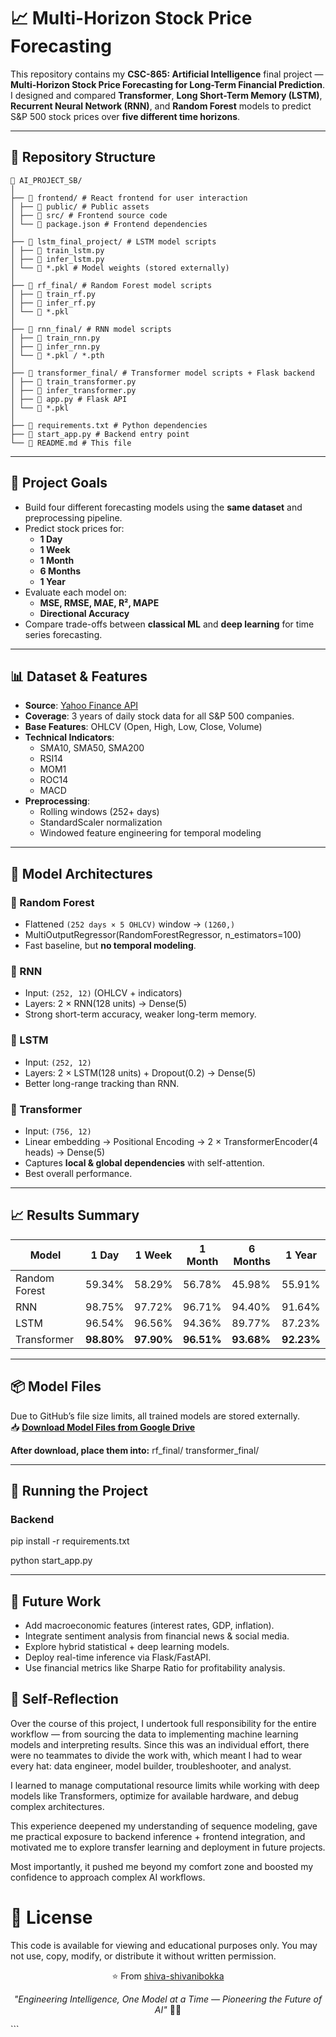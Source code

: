 # 📈 Multi-Horizon Stock Price Forecasting

This repository contains my **CSC-865: Artificial Intelligence** final project — **Multi-Horizon Stock Price Forecasting for Long-Term Financial Prediction**.  
I designed and compared **Transformer**, **Long Short-Term Memory (LSTM)**, **Recurrent Neural Network (RNN)**, and **Random Forest** models to predict S&P 500 stock prices over **five different time horizons**.

---

## 📂 Repository Structure
```plaintext
📁 AI_PROJECT_SB/
│
├── 📁 frontend/ # React frontend for user interaction
│ ├── 📁 public/ # Public assets
│ ├── 📁 src/ # Frontend source code
│ └── 📄 package.json # Frontend dependencies
│
├── 📁 lstm_final_project/ # LSTM model scripts
│ ├── 📄 train_lstm.py
│ ├── 📄 infer_lstm.py
│ └── 📄 *.pkl # Model weights (stored externally)
│
├── 📁 rf_final/ # Random Forest model scripts
│ ├── 📄 train_rf.py
│ ├── 📄 infer_rf.py
│ └── 📄 *.pkl
│
├── 📁 rnn_final/ # RNN model scripts
│ ├── 📄 train_rnn.py
│ ├── 📄 infer_rnn.py
│ └── 📄 *.pkl / *.pth
│
├── 📁 transformer_final/ # Transformer model scripts + Flask backend
│ ├── 📄 train_transformer.py
│ ├── 📄 infer_transformer.py
│ ├── 📄 app.py # Flask API
│ └── 📄 *.pkl
│
├── 📄 requirements.txt # Python dependencies
├── 📄 start_app.py # Backend entry point
└── 📄 README.md # This file
```
---

## 🎯 Project Goals
- Build four different forecasting models using the **same dataset** and preprocessing pipeline.
- Predict stock prices for:
  - **1 Day**
  - **1 Week**
  - **1 Month**
  - **6 Months**
  - **1 Year**
- Evaluate each model on:
  - **MSE, RMSE, MAE, R², MAPE**
  - **Directional Accuracy**
- Compare trade-offs between **classical ML** and **deep learning** for time series forecasting.

---

## 📊 Dataset & Features
- **Source**: [Yahoo Finance API](https://pypi.org/project/yfinance/)  
- **Coverage**: 3 years of daily stock data for all S&P 500 companies.
- **Base Features**: OHLCV (Open, High, Low, Close, Volume)
- **Technical Indicators**:
  - SMA10, SMA50, SMA200
  - RSI14
  - MOM1
  - ROC14
  - MACD
- **Preprocessing**:
  - Rolling windows (252+ days)
  - StandardScaler normalization
  - Windowed feature engineering for temporal modeling

---

## 🧠 Model Architectures

### 🌲 Random Forest
- Flattened `(252 days × 5 OHLCV)` window → `(1260,)`
- MultiOutputRegressor(RandomForestRegressor, n_estimators=100)
- Fast baseline, but **no temporal modeling**.

### 🔄 RNN
- Input: `(252, 12)` (OHLCV + indicators)
- Layers: 2 × RNN(128 units) → Dense(5)
- Strong short-term accuracy, weaker long-term memory.

### 🧬 LSTM
- Input: `(252, 12)`
- Layers: 2 × LSTM(128 units) + Dropout(0.2) → Dense(5)
- Better long-range tracking than RNN.

### 🧠 Transformer
- Input: `(756, 12)`
- Linear embedding → Positional Encoding → 2 × TransformerEncoder(4 heads) → Dense(5)
- Captures **local & global dependencies** with self-attention.
- Best overall performance.

---

## 📈 Results Summary

| Model         | 1 Day  | 1 Week | 1 Month | 6 Months | 1 Year |
|---------------|--------|--------|---------|----------|--------|
| Random Forest | 59.34% | 58.29% | 56.78%  | 45.98%   | 55.91% |
| RNN           | 98.75% | 97.72% | 96.71%  | 94.40%   | 91.64% |
| LSTM          | 96.54% | 96.56% | 94.36%  | 89.77%   | 87.23% |
| Transformer   | **98.80%** | **97.90%** | **96.51%** | **93.68%** | **92.23%** |

---

## 📦 Model Files
Due to GitHub’s file size limits, all trained models are stored externally.  
📥 **[Download Model Files from Google Drive](https://drive.google.com/drive/folders/1GX7uTlhHS2QI5kDmEMNV9fhnAk3MPwMp?usp=sharing)**  

**After download, place them into:**
rf_final/
transformer_final/

---

## 🚀 Running the Project

### Backend

pip install -r requirements.txt

python start_app.py

---

## 🔮 Future Work
- Add macroeconomic features (interest rates, GDP, inflation).
- Integrate sentiment analysis from financial news & social media.
- Explore hybrid statistical + deep learning models.
- Deploy real-time inference via Flask/FastAPI.
- Use financial metrics like Sharpe Ratio for profitability analysis.

## 📝 Self-Reflection
Over the course of this project, I undertook full responsibility for the entire workflow — from sourcing the data to implementing machine learning models and interpreting results. Since this was an individual effort, there were no teammates to divide the work with, which meant I had to wear every hat: data engineer, model builder, troubleshooter, and analyst.

I learned to manage computational resource limits while working with deep models like Transformers, optimize for available hardware, and debug complex architectures.

This experience deepened my understanding of sequence modeling, gave me practical exposure to backend inference + frontend integration, and motivated me to explore transfer learning and deployment in future projects.

Most importantly, it pushed me beyond my comfort zone and boosted my confidence to approach complex AI workflows.

# 📜 License
This code is available for viewing and educational purposes only. You may not use, copy, modify, or distribute it without written permission.

<p align="center"> ⭐ From <a href="https://github.com/shiva-shivanibokka">shiva-shivanibokka</a> </p> <p align="center"> <em>"Engineering Intelligence, One Model at a Time — Pioneering the Future of AI"</em> 🤖🚀 </p> ```
